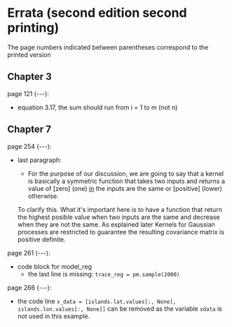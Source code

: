 # Errata (second edition second printing)
The page numbers indicated between parentheses correspond to the printed version

## Chapter 3

page 121 (---):

- equation 3.17, the sum should run from i = 1 to m (not n)

## Chapter 7

page 254 (---):

- last paragraph:
    + For the purpose of our discussion, we are going to say that a kernel is basically a symmetric
    function that takes two inputs and returns a value of [zero] (one) [in](if) the inputs are the same or [positive] (lower) otherwise.
    
    To clarify this. What it's important here is to have a function that return the highest posible value when two inputs are the same and decrease when they are not the same. As explained later Kernels for Gaussian processes are restricted to guarantee the resulting covariance matrix is positive definite.

page 261 (---):

- code block for model_reg
    + the last line is missing: `trace_reg = pm.sample(2000)`

page 266 (---):

- the code line `x_data = [islands.lat.values[:, None], islands.lon.values[:, None]]` can be removed as the variable `xdata` is not used in this example.

